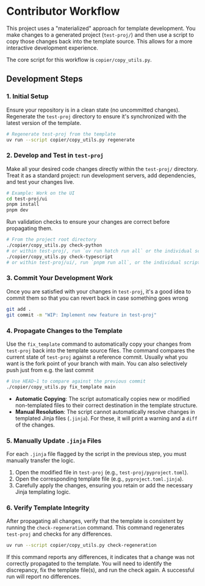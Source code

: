 # Contributor Workflow

This project uses a "materialized" approach for template development. You make changes to a generated project (`test-proj/`) and then use a script to copy those changes back into the template source. This allows for a more interactive development experience.

The core script for this workflow is `copier/copy_utils.py`.

## Development Steps

### 1. Initial Setup

Ensure your repository is in a clean state (no uncommitted changes). Regenerate the `test-proj` directory to ensure it's synchronized with the latest version of the template.

```bash
# Regenerate test-proj from the template
uv run --script copier/copy_utils.py regenerate
```

### 2. Develop and Test in `test-proj`

Make all your desired code changes directly within the `test-proj/` directory. Treat it as a standard project: run development servers, add dependencies, and test your changes live.

```bash
# Example: Work on the UI
cd test-proj/ui
pnpm install
pnpm dev
```

Run validation checks to ensure your changes are correct before propagating them.

```bash
# From the project root directory
./copier/copy_utils.py check-python
# or within test-proj/, run `uv run hatch run all` or the individual script commands, such as `uv run hatch run format`
./copier/copy_utils.py check-typescript
# or within test-proj/ui/, run `pnpm run all`, or the individual script commands such as `pnpm run format`
```

### 3. Commit Your Development Work

Once you are satisfied with your changes in `test-proj`, it's a good idea to commit them so that you can revert back in case something goes wrong

```bash
git add .
git commit -m "WIP: Implement new feature in test-proj"
```

### 4. Propagate Changes to the Template

Use the `fix_template` command to automatically copy your changes from `test-proj` back into the template source files. The command compares the current state of `test-proj` against a reference commit. Usually what you want is  the fork point of your branch with main. You can also selectively push just from e.g. the last commit

```bash
# Use HEAD~1 to compare against the previous commit
./copier/copy_utils.py fix_template main
```

- **Automatic Copying**: The script automatically copies new or modified non-templated files to their correct destination in the template structure.
- **Manual Resolution**: The script cannot automatically resolve changes in templated Jinja files (`.jinja`). For these, it will print a warning and a `diff` of the changes.

### 5. Manually Update `.jinja` Files

For each `.jinja` file flagged by the script in the previous step, you must manually transfer the logic.

1.  Open the modified file in `test-proj` (e.g., `test-proj/pyproject.toml`).
2.  Open the corresponding template file (e.g., `pyproject.toml.jinja`).
3.  Carefully apply the changes, ensuring you retain or add the necessary Jinja templating logic.

### 6. Verify Template Integrity

After propagating all changes, verify that the template is consistent by running the `check-regeneration` command. This command regenerates `test-proj` and checks for any differences.

```bash
uv run --script copier/copy_utils.py check-regeneration
```

If this command reports any differences, it indicates that a change was not correctly propagated to the template. You will need to identify the discrepancy, fix the template file(s), and run the check again. A successful run will report no differences.
